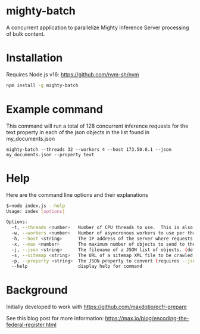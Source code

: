 # mighty-batch

A concurrent application to parallelize Mighty Inference Server processing of bulk content.

# Installation

Requires Node.js v16: https://github.com/nvm-sh/nvm

```bash
npm install -g mighty-batch
```

# Example command

This command will run a total of 128 concurrent inference requests for the text property in each of the json objects in the list found in my_documents.json

```
mighty-batch --threads 32 --workers 4 --host 173.50.0.1 --json my_documents.json --property text
```

# Help

Here are the command line options and their explanations

```bash
$>node index.js --help
Usage: index [options]

Options:
  -t, --threads <number>   Number of CPU threads to use.  This is also the number of processes that will run (one per thread). (default: 2)
  -w, --workers <number>   Number of asyncronous workers to use per thread process. (default: 2)
  -h, --host <string>      The IP address of the server where requests will be sent. (default: "127.0.0.1")
  -x, --max <number>       The maximum number of objects to send to the server. (default: 0)
  -j, --json <string>      The filename of a JSON list of objects. (default: null)
  -s, --sitemap <string>   The URL of a sitemap XML file to be crawled and inferred. (default: null)
  -p, --property <string>  The JSON property to convert (requires --json). (default: null)
  --help                   display help for command

```

# Background

Initially developed to work with https://github.com/maxdotio/ecfr-prepare

See this blog post for more information: https://max.io/blog/encoding-the-federal-register.html
